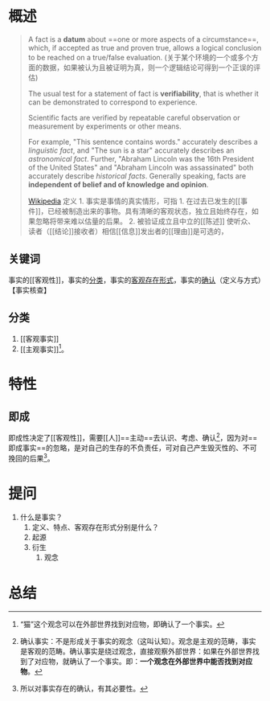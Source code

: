 # 概述
> A fact is a **datum** about ==one or more aspects of a circumstance==, which, if accepted as true and proven true, allows a logical conclusion to be reached on a true/false evaluation. (关于某个环境的一个或多个方面的数据，如果被认为且被证明为真，则一个逻辑结论可得到一个正误的评估)
> 
> The usual test for a statement of fact is **verifiability**, that is whether it can be demonstrated to correspond to experience. 
> 
> Scientific facts are verified by repeatable careful observation or measurement by experiments or other means.
>
> For example, "This sentence contains words." accurately describes a *linguistic fact*, and "The sun is a star" accurately describes an *astronomical fact*. Further, "Abraham Lincoln was the 16th President of the United States" and "Abraham Lincoln was assassinated" both accurately describe *historical facts*. Generally speaking, facts are **independent of belief and of knowledge and opinion**.
>
> [Wikipedia](https://en.wikipedia.org/wiki/Fact)
定义
	1. 事实是事情的真实情形，可指
		1. 在过去已发生的[[事件]]，已经被制造出来的事物。具有清晰的客观状态，独立且始终存在，如果忽略将带来难以估量的后果。
		2. 被验证成立且中立的[[陈述]] 
使听众、读者（[[结论]]接收者）相信[[信息]]发出者的[[理由]]是可选的，

## 关键词
事实的[[客观性]]，事实的<u>分类</u>，事实的<u>客观存在形式</u>，事实的<u>确认</u>（定义与方式）【事实核查】
## 分类
1. [[客观事实]] 
2. [[主观事实]][^4]。
# 特性
## 即成
即成性决定了[[客观性]]，需要[[人]]==主动==去认识、考虑、确认[^3]，因为对==即成事实==的忽略，是对自己的生存的不负责任，可对自己产生毁灭性的、不可挽回的后果[^1]。

# 提问
1. 什么是事实？
	1. 定义、特点、客观存在形式分别是什么？
	2. 起源
	3. 衍生
		1. 观念
# 总结


[^1]: 所以对事实存在的确认，有其必要性。
[^2]: 主观事实如果自己没有体验，则无法验证。
[^3]: 确认事实：不是形成关于事实的观念（这叫认知）。观念是主观的范畴，事实是客观的范畴。确认事实是绕过观念，直接观察外部世界：如果在外部世界找到了对应物，就确认了一个事实。即：**一个观念在外部世界中能否找到对应物**。
[^4]: “猫”这个观念可以在外部世界找到对应物，即确认了一个事实。